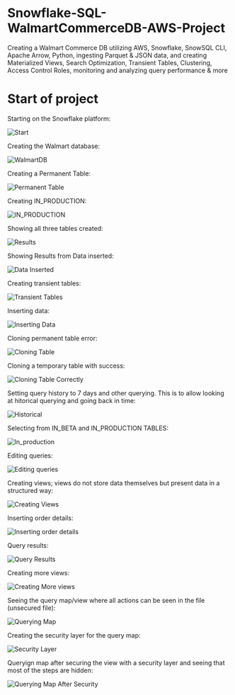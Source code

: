 # Snowflake-SQL-WalmartCommerceDB-AWS-Project
Creating a Walmart Commerce DB utilizing AWS, Snowflake, SnowSQL CLI, Apache Arrow, Python, ingesting Parquet &amp; JSON data, and creating Materialized Views, Search Optimization, Transient Tables, Clustering, Access Control Roles, monitoring and analyzing query performance &amp; more

# Start of project

Starting on the Snowflake platform:

![Start](https://github.com/MayCooper/Snowflake-SQL-WalmartCommerceDB-AWS-Project/blob/main/Images/Start_Project_Snowflake.jpg)

Creating the Walmart database:

![WalmartDB](https://github.com/MayCooper/Snowflake-SQL-WalmartCommerceDB-AWS-Project/blob/main/Images/Creating_Walmart_DB.jpg)

Creating a Permanent Table:

![Permanent Table](https://github.com/MayCooper/Snowflake-SQL-WalmartCommerceDB-AWS-Project/blob/main/Images/Creating_Permanent_Tables.jpg)

Creating IN_PRODUCTION:

![IN_PRODUCTION](https://github.com/MayCooper/Snowflake-SQL-WalmartCommerceDB-AWS-Project/blob/main/Images/Creating_In_Production_table.jpg)

Showing all three tables created:

![Results](https://github.com/MayCooper/Snowflake-SQL-WalmartCommerceDB-AWS-Project/blob/main/Images/Tables_Created.jpg)

Showing Results from Data inserted:

![Data Inserted](https://github.com/MayCooper/Snowflake-SQL-WalmartCommerceDB-AWS-Project/blob/main/Images/Seeing%20Results.jpg)

Creating transient tables: 

![Transient Tables](https://github.com/MayCooper/Snowflake-SQL-WalmartCommerceDB-AWS-Project/blob/main/Images/Creating_Transient_Table.jpg)

Inserting data:

![Inserting Data](https://github.com/MayCooper/Snowflake-SQL-WalmartCommerceDB-AWS-Project/blob/main/Images/Inserting_Data_Into_Table.jpg)

Cloning permanent table error:

![Cloning Table](https://github.com/MayCooper/Snowflake-SQL-WalmartCommerceDB-AWS-Project/blob/main/Images/Cloning_error_temp_table.jpg)

Cloning a temporary table with success: 

![Cloning Table Correctly](https://github.com/MayCooper/Snowflake-SQL-WalmartCommerceDB-AWS-Project/blob/main/Images/Cloning_temp_table_correctly.jpg)

Setting query history to 7 days and other querying. This is to allow looking at hitorical querying and going back in time:

![Historical](https://github.com/MayCooper/Snowflake-SQL-WalmartCommerceDB-AWS-Project/blob/main/Images/Setting_History_to_7_Days.jpg)

Selecting from IN_BETA and IN_PRODUCTION TABLES: 

![In_production](https://github.com/MayCooper/Snowflake-SQL-WalmartCommerceDB-AWS-Project/blob/main/Images/Querying_In_Production_Setting_Data.jpg)

Editing queries:

![Editing queries](https://github.com/MayCooper/Snowflake-SQL-WalmartCommerceDB-AWS-Project/blob/main/Images/Editing_Data.jpg)

Creating views; views do not store data themselves but present data in a structured way:

![Creating Views](https://github.com/MayCooper/Snowflake-SQL-WalmartCommerceDB-AWS-Project/blob/main/Images/Creating_Views.jpg)

Inserting order details:

![Inserting order details](https://github.com/MayCooper/Snowflake-SQL-WalmartCommerceDB-AWS-Project/blob/main/Images/Inserting_Order_Details.jpg)

Query results:

![Query Results](https://github.com/MayCooper/Snowflake-SQL-WalmartCommerceDB-AWS-Project/blob/main/Images/Results.jpg)

Creating more views:

![Creating More views](https://github.com/MayCooper/Snowflake-SQL-WalmartCommerceDB-AWS-Project/blob/main/Images/Creating_more_views.jpg)

Seeing the query map/view where all actions can be seen in the file (unsecured file):

![Querying Map](https://github.com/MayCooper/Snowflake-SQL-WalmartCommerceDB-AWS-Project/blob/main/Images/Querying_Map.jpg)

Creating the security layer for the query map:

![Security Layer](https://github.com/MayCooper/Snowflake-SQL-WalmartCommerceDB-AWS-Project/blob/main/Images/Creating_Security_Layer.jpg)

Queryign map after securing the view with a security layer and seeing that most of the steps are hidden:

![Querying Map After Security](https://github.com/MayCooper/Snowflake-SQL-WalmartCommerceDB-AWS-Project/blob/main/Images/Query_map_after_secure_view.jpg)

